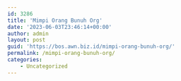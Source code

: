 ```yaml
---
id: 3286
title: 'Mimpi Orang Bunuh Org'
date: '2023-06-03T23:46:14+00:00'
author: admin
layout: post
guid: 'https://bos.awn.biz.id/mimpi-orang-bunuh-org/'
permalink: /mimpi-orang-bunuh-org/
categories:
    - Uncategorized
---
```


